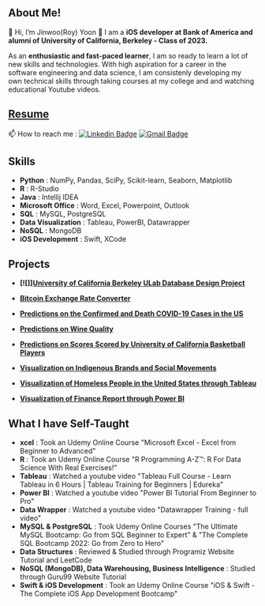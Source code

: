 ## About Me!
👋 Hi, I’m Jinwoo(Roy) Yoon 👀 I am a **iOS developer at Bank of America and alumni of University of California, Berkeley - Class of 2023.** 

As an **enthusiastic and fast-paced learner**, I am so ready to learn a lot of new skills and technologies. With high aspiration for a career in the software engineering and data science, I am consistenly developing my own technical skills through taking courses at my college and and watching educational Youtube videos. 

## [Resume](https://github.com/yoons12055/yoons12055/blob/main/Jinwoo-Yoon-Resume.pdf)

📫 How to reach me : 
[![Linkedin Badge](https://img.shields.io/badge/LinkedIn-0077B5?style=for-the-badge&logo=linkedin&logoColor=white)](https://www.linkedin.com/in/yoons12055/)
[![Gmail Badge](https://img.shields.io/badge/Gmail-D14836?style=for-the-badge&logo=gmail&logoColor=white)](mailto:yoons12055@gmail.com)

## Skills
- **Python** : NumPy, Pandas, SciPy, Scikit-learn, Seaborn, Matplotlib
- **R** : R-Studio
- **Java** : Intellij IDEA
- **Microsoft Office** : Word, Excel, Powerpoint, Outlook
- **SQL** : MySQL, PostgreSQL
- **Data Visualization** : Tableau, PowerBI, Datawrapper
- **NoSQL** : MongoDB
- **iOS Development** : Swift, XCode


## Projects
- **[![]][University of California Berkeley ULab Database Design Project](https://github.com/yoons12055/Data-Science-Projects/blob/main/ULab%20Database%20Design%20Project/Copy%20of%20Final%20Report.pdf)**

- **[Bitcoin Exchange Rate Converter](https://github.com/yoons12055/Bitcoin-Exchange-Rate-Converter)**

- **[Predictions on the Confirmed and Death COVID-19 Cases in the US](https://github.com/yoons12055/Data-Analysis-ML-Python-Projects/tree/main/COVID19%20Analysis%20Project )**

- **[Predictions on Wine Quality](https://github.com/yoons12055/Data-Analysis-ML-Python-Projects/tree/main/Wine%20Quality%20Analysis)**

- **[Predictions on Scores Scored by University of California Basketball Players](https://github.com/yoons12055/Data-Analysis-ML-Python-Projects/tree/main/UC%20Basketball%20Scores)**

- **[Visualization on Indigenous Brands and Social Movements](https://github.com/yoons12055/Data-Visualization-Projects/tree/main/Indian%20Trademarks%20Project)**

- **[Visualization of Homeless People in the United States through Tableau](https://github.com/yoons12055/Data-Visualization-Projects/tree/main/Homeless%20in%20USA)**

- **[Visualization of Finance Report through Power BI](https://github.com/yoons12055/Data-Visualization-Projects/tree/main/Finance%20Report)**

## What I have Self-Taught 
- **xcel** : Took an Udemy Online Course "Microsoft Excel - Excel from Beginner to Advanced"
- **R** : Took an Udemy Online Course "R Programming A-Z™: R For Data Science With Real Exercises!" 
- **Tableau** : Watched a youtube video "Tableau Full Course - Learn Tableau in 6 Hours | Tableau Training for Beginners | Edureka"
- **Power BI** : Watched a youtube video "Power BI Tutorial From Beginner to Pro"
- **Data Wrapper** : Watched a youtube video "Datawrapper Training - full video"
- **MySQL & PostgreSQL** : Took Udemy Online Courses "The Ultimate MySQL Bootcamp: Go from SQL Beginner to Expert" & "The Complete SQL Bootcamp 2022: Go from Zero to Hero"
- **Data Structures** : Reviewed & Studied through Programiz Website Tutorial and LeetCode
- **NoSQL (MongoDB), Data Warehousing, Business Intelligence** : Studied through Guru99 Website Tutorial
- **Swift & iOS Development** : Took an Udemy Online Course "iOS & Swift - The Complete iOS App Development Bootcamp"
